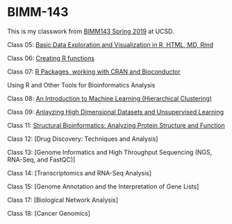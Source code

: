 # BIMM-143

This is my classwork from [BIMM143 Spring 2019](https://bioboot.github.io/bimm143_S19/) at UCSD.

Class 05: [Basic Data Exploration and Visualization in R, HTML, MD, Rmd](https://github.com/jayageorge/bimm143/blob/master/class05/class05.md)

Class 06: [Creating R functions](https://github.com/jayageorge/bimm143/blob/master/class06/class06.md)

Class 07: [R Packages, working with CRAN and Bioconductor](https://github.com/jayageorge/bimm143/blob/master/class07/class07.md)

Using R and Other Tools for Bioinformatics Analysis

Class 08: [An Introduction to Machine Learning (Hierarchical Clustering)](https://github.com/jayageorge/bimm143/blob/master/class08/class08.Rmd)

Class 09: [Anlayzing High Dimensional Datasets and Unsupervised Learning](https://github.com/jayageorge/bimm143/blob/master/class09/class09.md)

Class 11: [Structural Bioinformatics: Analyzing Protein Structure and Function](https://github.com/jayageorge/bimm143/blob/master/class11.md)

Class 12: [Drug Discovery: Techniques and Analysis]

Class 13: [Genome Informatics and High Throughput Sequencing (NGS, RNA-Seq, and FastQC)]

Class 14: [Transcriptomics and RNA-Seq Analysis]

Class 15: [Genome Annotation and the Interpretation of Gene Lists]

Class 17: [Biological Network Analysis]

Class 18: [Cancer Genomics]
